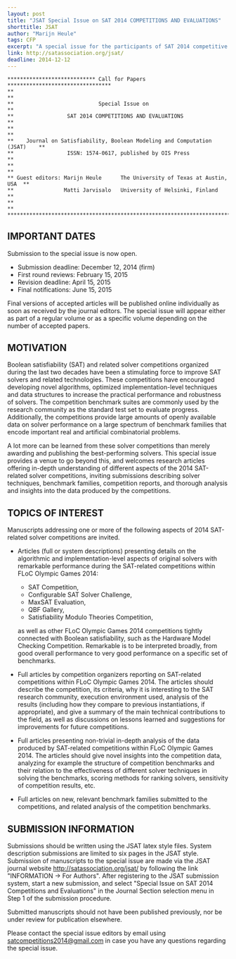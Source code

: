 ```yaml
---
layout: post
title: "JSAT Special Issue on SAT 2014 COMPETITIONS AND EVALUATIONS"
shorttitle: JSAT
author: "Marijn Heule"
tags: CFP
excerpt: "A special issue for the participants of SAT 2014 competitive events."
link: http://satassociation.org/jsat/
deadline: 2014-12-12
---
```

    **************************** Call for Papers *********************************
    **                                                                          **
    **                           Special Issue on                               **
    **                 SAT 2014 COMPETITIONS AND EVALUATIONS                    **
    **                                                                          **
    **    Journal on Satisfiability, Boolean Modeling and Computation (JSAT)    **
    **                 ISSN: 1574-0617, published by OIS Press                  **
    **                                                                          **
    ** Guest editors: Marijn Heule      The University of Texas at Austin, USA  **
    **                Matti Jarvisalo   University of Helsinki, Finland         **
    **                                                                          **
    ******************************************************************************

## IMPORTANT DATES

Submission to the special issue is now open.

* Submission deadline:     December 12, 2014 (firm)
* First round reviews:     February 15, 2015
* Revision deadline:       April    15, 2015
* Final notifications:     June     15, 2015

Final versions of accepted articles will be published online individually
as soon as received by the journal editors. The special issue will appear 
either as part of a regular volume or as a specific volume depending on the 
number of accepted papers.

## MOTIVATION

Boolean satisfiability (SAT) and related solver competitions organized during 
the last two decades have been a stimulating force to improve SAT solvers and
related technologies.  These competitions have encouraged developing novel 
algorithms, optimized implementation-level techniques and data structures to 
increase the practical performance and robustness of solvers.  The competition 
benchmark suites are commonly used by the research community as the standard 
test set to evaluate progress.  Additionally, the competitions provide large 
amounts of openly available data on solver performance on a large spectrum of 
benchmark families that encode important real and artificial combinatorial
problems.

A lot more can be learned from these solver competitions than merely awarding 
and publishing the best-performing solvers. This special issue provides a venue 
to go beyond this, and welcomes research articles offering in-depth understanding 
of different aspects of the 2014 SAT-related solver competitions, inviting 
submissions describing solver techniques, benchmark families, competition reports, 
and thorough analysis and insights into the data produced by the competitions.


## TOPICS OF INTEREST

Manuscripts addressing one or more of the following aspects of 2014 SAT-related
solver competitions are invited.

- Articles (full or system descriptions) presenting details on the algorithmic
  and implementation-level aspects of original solvers with remarkable performance
  during the SAT-related competitions within FLoC Olympic Games 2014:

    * SAT Competition,
    * Configurable SAT Solver Challenge,
    * MaxSAT Evaluation,
    * QBF Gallery,
    * Satisfiability Modulo Theories Competition,

  as well as other FLoC Olympic Games 2014 competitions tightly connected
  with Boolean satisfiability, such as the Hardware Model Checking Competition.
  Remarkable is to be interpreted broadly, from good overall performance to 
  very good performance on a specific set of benchmarks.

- Full articles by competition organizers reporting on SAT-related competitions 
  within FLoC Olympic Games 2014. The articles should describe the competition, 
  its criteria, why it is interesting to the SAT research community, execution 
  environment used, analysis of the results (including how they compare to 
  previous instantiations, if appropriate), and give a summary of the main 
  technical contributions to the field, as well as discussions on lessons 
  learned and suggestions for improvements for future competitions.

- Full articles presenting non-trivial in-depth analysis of the data produced 
  by SAT-related competitions within FLoC Olympic Games 2014. The articles 
  should give novel insights into the competition data, analyzing for example 
  the structure of competition benchmarks and their relation to the 
  effectiveness of different solver techniques in solving the benchmarks, 
  scoring methods for ranking solvers, sensitivity of competition results, etc.
  
- Full articles on new, relevant benchmark families submitted to the 
  competitions, and related analysis of the competition benchmarks.


## SUBMISSION INFORMATION

Submissions should be written using the JSAT latex style files. System 
description submissions are limited to six pages in the JSAT style. 
Submission of manuscripts to the special issue are made via the JSAT journal
website http://satassociation.org/jsat/
by following the link "INFORMATION -> For Authors". 
After registering to the JSAT submission system, start a new submission,
and select "Special Issue on SAT 2014 Competitions and Evaluations" in the 
Journal Section selection menu in Step 1 of the submission procedure.

Submitted manuscripts should not have been published previously, nor be 
under review for publication elsewhere.

Please contact the special issue editors by email using 
satcompetitions2014@gmail.com
in case you have any questions regarding the special issue.

